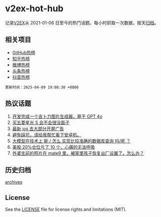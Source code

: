 # v2ex-hot-hub

 记录[V2EX](https://www.v2ex.com/)从 2021-01-06 日至今的热门话题。每小时抓取一次数据，按天[归档](archives)。
 
 ## 相关项目

- [GitHub热榜](https://github.com/snaildev/github-hot-hub)
- [知乎热榜](https://github.com/snaildev/zhihu-hot-hub)
- [微博热榜](https://github.com/snaildev/weibo-hot-hub)
- [头条热榜](https://github.com/snaildev/toutiao-hot-hub)
- [抖音热榜](https://github.com/snaildev/douyin-hot-hub)


 `更新时间：2025-04-09 19:08:30 +0800`

## 热议话题

1. [开发完成一个吉卜力图片生成器，基于 GPT 4o](https://www.v2ex.com/t/1124154)
1. [买五菱星光 S 会不会很没面子](https://www.v2ex.com/t/1124229)
1. [最新 ios 去大部分开屏广告](https://www.v2ex.com/t/1124220)
1. [避免踩坑，请给我帮忙看下安卓机。](https://www.v2ex.com/t/1124188)
1. [大模型在技术上 能 / 怎么 实现比较准确的数据库查询 吗/呢 ？](https://www.v2ex.com/t/1124121)
1. [美股 20%仓位亏了 10 个，心痛的无法呼吸](https://www.v2ex.com/t/1124192)
1. [外婆生前的照片在 mate9 里，被家里孩子恢复出厂设置了，怎么办？](https://www.v2ex.com/t/1124080)

## 历史归档

[archives](archives)

## License

See the [LICENSE](LICENSE) file for license rights and limitations (MIT).
